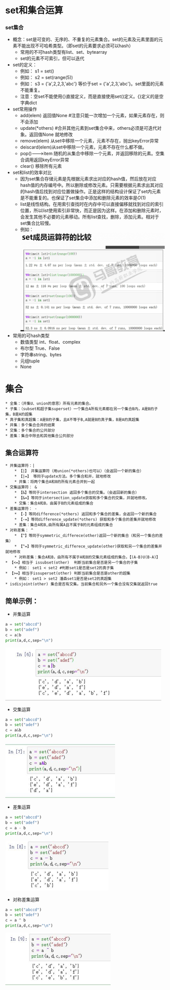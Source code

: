 # set和集合运算
### set集合   
* 概念：set是可变的、无序的、不重复的元素集合。set的元素及元素里面的元素不能出现不可哈希类型。（即set的元素要求必须可以hash）
    * 常用的不可hash类型有list、set、bytearray
    * set的元素不可索引，但可以迭代
* set的定义：  
    * 例如： s1 = set()
    * 例如： s2 = set(range(5))
    * 例如： s3 = {'a',2,2,3,'abc'} 等价于set = {'a',2,3,'abc'}。set里面的元素不能重复。
    * 注意：空set不能使用{}直接定义，而是直接使用set()定义。{}定义的是空字典dict  
* set常用操作
    * add(elem) 返回值None #注意只能一次增加一个元素，如果元素存在，则不会添加
    * update(*others) #合并其他元素到set集合中来，others必须是可迭代对象。返回值None 就地修改
    * remove(elem) 从set中移除一个元素，元素不存在，抛出keyError异常
    * deiscard(elem)从set中移除一个元素，元素不存在什么都不做。
    * pop()--->item 随机的从集合中移除一个元素，并返回移除的元素。空集合调用返回keyError异常
    * clear()  移除所有元素
* set和list的效率对比
    * 因为set集合存储元素是先根据元素求出对应的hash值，然后放在对应hash值的内存编号中。所以删除或修改元素。只需要根据元素求出其对应的hash值后找到对应位置做操作。正是这样的结构设计保证了set内元素是不能重复的。也保证了set集合中添加和删除元素的效率是$O(1)$
    * list是线性结构。在用索引查找时在内存中可以直接偏移就找到对应的索引位置，所以list使用索引非常快，而正是因为这样。在添加和删除元素时，会发生其他不必要的元素移动。所有list查找，删除，添加元素。相对于set集合比较慢。
    * 例如：  
    ![set001](https://raw.githubusercontent.com/1263351411/xdd.github.io/master/img/set001.jpg)  
* 常用的可hash类型
    * 数值类型 int、float、complex
    * 布尔型 True、False
    * 字符串string、bytes
    * 元组tuple 
    * None  

# 集合
    * 全集：（并集U、union的意思）所有元素的集合。
    * 子集：（subset和超子集superset）一个集合A所有元素都在另一个集合B内，A是B的子集，B是A的超集
    * 真子集和真超集：A是B的子集，且A不等于B,A就是B的真子集，B是A的真超集
    * 并集：多个集合合并的结果
    * 交集：多个集合的公共部分
    * 差集：集合中除去和其他集合公共部分  
## 集合运算符  
    * 并集运算符：|
        * 【|】 并集运算符（用union(*others)也可以）（会返回一个新的集合）
        * 【|=】 等同于update方法。多个集合和并，就地修改
        * 并集：将两个集合A和B的所有元素合并到一起
    * 交集运算符： &
        * 【&】等同于intersection 返回多个集合的交集。（会返回新的集合）
        * 【&=】等同于intersection_update获取和多个集合的交集，并就地修改。
        * 交集：集合A和B，由属于B的元素组成的集合
    * 差集运算符： -
        * 【-】等同difference(*others) 返回和多个集合的差集，会返回一个新的集合
        * 【-=】等同difference_update(*others) 获取和多个集合的差集并就地修改
        * 差集：集合A和B,由所有属A且不属于B的元素组成的集合
    * 对称差集： ^
        * 【^】等同于symmetric_differece(other)返回一个新的集合（和另一个集合的差集）
        * 【^=】等同于symmetric_differece_update(other)获取和另一个集合的差集并就地修改
        * 对称差集：集合A和B，由所有不属于A和B的交集元素组成的集合。【(A-B)U(B-A)】
    * 【<=】相当于 issubset(other)  判断当前集合是否是另一个集合的子集
        * 例如： set1 < set2 #判断set1是否是set2的真子集
    * 【>=】相当于issuperset(other) 判断当前集合是否是other的超集
        * 例如： set1 > set2 潘森set1是否是set2的真超集
    * isdisjoint(other) 集合是否有交集。当前集合和另外一个集合没有交集就返回true  

## 简单示例：  

* 并集运算   
````python  
a = set("abccd")
b = set("adef")
c = a|b
print(a,d,c,sep="\n")
````  
![set002](https://raw.githubusercontent.com/1263351411/xdd.github.io/master/img/set002.jpg)  
* 交集运算
````python  
a = set("abccd")
b = set("adef")
c = a&b
print(a,d,c,sep="\n")
````  
![set003](https://raw.githubusercontent.com/1263351411/xdd.github.io/master/img/set003.jpg)
* 差集运算
````python
a = set("abccd")
b = set("adef")
c = a - b
print(a,d,c,sep="\n")
````  
![set004](https://raw.githubusercontent.com/1263351411/xdd.github.io/master/img/set004.jpg)  

* 对称差集运算
````python
a = set("abccd")
b = set("adef")
c = a ^ b
print(a,d,c,sep="\n")
````  
![set005](https://raw.githubusercontent.com/1263351411/xdd.github.io/master/img/set005.jpg)
